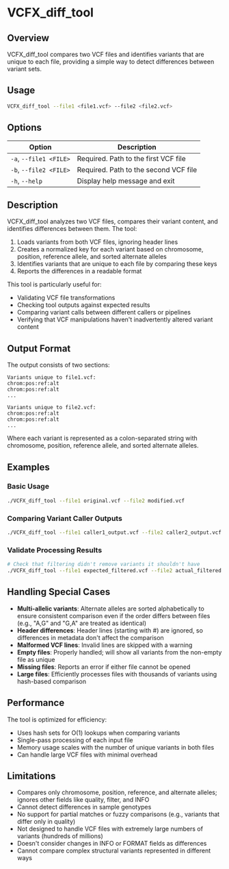 # VCFX_diff_tool

## Overview

VCFX_diff_tool compares two VCF files and identifies variants that are unique to each file, providing a simple way to detect differences between variant sets.

## Usage

```bash
VCFX_diff_tool --file1 <file1.vcf> --file2 <file2.vcf>
```

## Options

| Option | Description |
|--------|-------------|
| `-a`, `--file1 <FILE>` | Required. Path to the first VCF file |
| `-b`, `--file2 <FILE>` | Required. Path to the second VCF file |
| `-h`, `--help` | Display help message and exit |

## Description

VCFX_diff_tool analyzes two VCF files, compares their variant content, and identifies differences between them. The tool:

1. Loads variants from both VCF files, ignoring header lines
2. Creates a normalized key for each variant based on chromosome, position, reference allele, and sorted alternate alleles
3. Identifies variants that are unique to each file by comparing these keys
4. Reports the differences in a readable format

This tool is particularly useful for:
- Validating VCF file transformations
- Checking tool outputs against expected results
- Comparing variant calls between different callers or pipelines
- Verifying that VCF manipulations haven't inadvertently altered variant content

## Output Format

The output consists of two sections:

```
Variants unique to file1.vcf:
chrom:pos:ref:alt
chrom:pos:ref:alt
...

Variants unique to file2.vcf:
chrom:pos:ref:alt
chrom:pos:ref:alt
...
```

Where each variant is represented as a colon-separated string with chromosome, position, reference allele, and sorted alternate alleles.

## Examples

### Basic Usage

```bash
./VCFX_diff_tool --file1 original.vcf --file2 modified.vcf
```

### Comparing Variant Caller Outputs

```bash
./VCFX_diff_tool --file1 caller1_output.vcf --file2 caller2_output.vcf > caller_differences.txt
```

### Validate Processing Results

```bash
# Check that filtering didn't remove variants it shouldn't have
./VCFX_diff_tool --file1 expected_filtered.vcf --file2 actual_filtered.vcf
```

## Handling Special Cases

- **Multi-allelic variants**: Alternate alleles are sorted alphabetically to ensure consistent comparison even if the order differs between files (e.g., "A,G" and "G,A" are treated as identical)
- **Header differences**: Header lines (starting with #) are ignored, so differences in metadata don't affect the comparison
- **Malformed VCF lines**: Invalid lines are skipped with a warning
- **Empty files**: Properly handled; will show all variants from the non-empty file as unique
- **Missing files**: Reports an error if either file cannot be opened
- **Large files**: Efficiently processes files with thousands of variants using hash-based comparison

## Performance

The tool is optimized for efficiency:
- Uses hash sets for O(1) lookups when comparing variants
- Single-pass processing of each input file
- Memory usage scales with the number of unique variants in both files
- Can handle large VCF files with minimal overhead

## Limitations

- Compares only chromosome, position, reference, and alternate alleles; ignores other fields like quality, filter, and INFO
- Cannot detect differences in sample genotypes
- No support for partial matches or fuzzy comparisons (e.g., variants that differ only in quality)
- Not designed to handle VCF files with extremely large numbers of variants (hundreds of millions)
- Doesn't consider changes in INFO or FORMAT fields as differences
- Cannot compare complex structural variants represented in different ways 